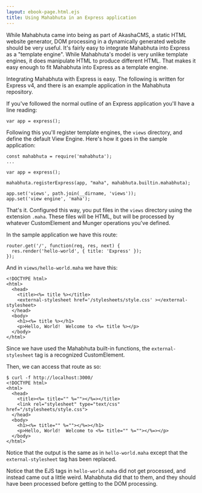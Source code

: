 ```yaml
---
layout: ebook-page.html.ejs
title: Using Mahabhuta in an Express application
---
```


While Mahabhuta came into being as part of AkashaCMS, a static HTML website generator, DOM processing in a dynamically generated website should be very useful.  It's fairly easy to integrate Mahabhuta into Express as a "template engine".  While Mahabhuta's model is very unlike template engines, it does manipulate HTML to produce different HTML.  That makes it easy enough to fit Mahabhuta into Express as a template engine.

Integrating Mahabhuta with Express is easy.  The following is written for Express v4, and there is an example application in the Mahabhuta repository.

If you've followed the normal outline of an Express application you'll have a line reading:

```
var app = express();
```

Following this you'll register template engines, the `views` directory, and define the default View Engine.  Here's how it goes in the sample application:

```
const mahabhuta = require('mahabhuta');
...

var app = express();

mahabhuta.registerExpress(app, "maha", mahabhuta.builtin.mahabhuta);

app.set('views', path.join(__dirname, 'views'));
app.set('view engine', 'maha');
```

That's it.  Configured this way, you put files in the `views` directory using the extension `.maha`.  These files will be HTML, but will be processed by whatever CustomElement and Munger operations you've defined.

In the sample application we have this route:

```
router.get('/', function(req, res, next) {
  res.render('hello-world', { title: 'Express' });
});
```

And in `views/hello-world.maha` we have this:

```
<!DOCTYPE html>
<html>
  <head>
    <title><%= title %></title>
    <external-stylesheet href='/stylesheets/style.css' ></external-stylesheet>
  </head>
  <body>
    <h1><%= title %></h1>
    <p>Hello, World!  Welcome to <%= title %></p>
  </body>
</html>
```

Since we have used the Mahabhuta built-in functions, the `external-stylesheet` tag is a recognized CustomElement.

Then, we can access that route as so:

```
$ curl -f http://localhost:3000/
<!DOCTYPE html>
<html>
  <head>
    <title><%= title="" %=""></%=></title>
    <link rel="stylesheet" type="text/css" href="/stylesheets/style.css">
  </head>
  <body>
    <h1><%= title="" %=""></%=></h1>
    <p>Hello, World!  Welcome to <%= title="" %=""></%=></p>
  </body>
</html>
```

Notice that the output is the same as in `hello-world.maha` except that the `external-stylesheet` tag has been replaced.

Notice that the EJS tags in `hello-world.maha` did not get processed, and instead came out a little weird.  Mahabhuta did that to them, and they should have been processed before getting to the DOM processing.
